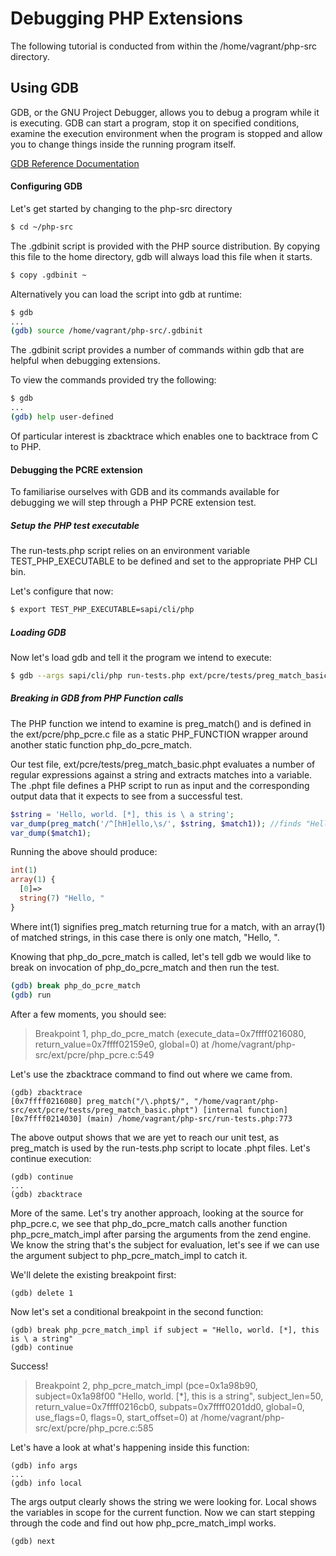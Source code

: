 Debugging PHP Extensions
========================

The following tutorial is conducted from within the /home/vagrant/php-src directory.

Using GDB
---------

GDB, or the GNU Project Debugger, allows you to debug a program while it is executing. GDB can start a program, stop it on specified conditions, examine the execution environment when the program is stopped and allow you to change things inside the running program itself.

[GDB Reference Documentation](https://sourceware.org/gdb/current/onlinedocs/gdb/)

#### Configuring GDB

Let's get started by changing to the php-src directory

```sh
$ cd ~/php-src
```

The .gdbinit script is provided with the PHP source distribution. By copying this file to the home directory, gdb will always load this file when it starts.

```sh
$ copy .gdbinit ~
```

Alternatively you can load the script into gdb at runtime:

```sh
$ gdb
...
(gdb) source /home/vagrant/php-src/.gdbinit
```

The .gdbinit script provides a number of commands within gdb that are helpful when debugging extensions.

To view the commands provided try the following:

```sh
$ gdb
...
(gdb) help user-defined
```

Of particular interest is zbacktrace which enables one to backtrace from C to PHP.

#### Debugging the PCRE extension

To familiarise ourselves with GDB and its commands available for debugging we will step through a PHP PCRE extension test.

##### Setup the PHP test executable

The run-tests.php script relies on an environment variable TEST_PHP_EXECUTABLE to be defined and set to the appropriate PHP CLI bin. 

Let's configure that now:

```sh
$ export TEST_PHP_EXECUTABLE=sapi/cli/php
```

##### Loading GDB

Now let's load gdb and tell it the program we intend to execute:

```sh
$ gdb --args sapi/cli/php run-tests.php ext/pcre/tests/preg_match_basic.phpt
```

##### Breaking in GDB from PHP Function calls

The PHP function we intend to examine is preg_match() and is defined in the ext/pcre/php_pcre.c file as a static PHP_FUNCTION wrapper around another static function php_do_pcre_match.

Our test file, ext/pcre/tests/preg_match_basic.phpt evaluates a number of regular expressions against a string and extracts matches into a variable. The .phpt file defines a PHP script to run as input and the corresponding output data that it expects to see from a successful test.

```php
$string = 'Hello, world. [*], this is \ a string';
var_dump(preg_match('/^[hH]ello,\s/', $string, $match1)); //finds "Hello, "
var_dump($match1);
```

Running the above should produce:

```php
int(1)
array(1) {
  [0]=>
  string(7) "Hello, "
}
```

Where int(1) signifies preg_match returning true for a match, with an array(1) of matched strings, in this case there is only one match, "Hello, ".

Knowing that php_do_pcre_match is called, let's tell gdb we would like to break on invocation of php_do_pcre_match and then run the test.

```sh
(gdb) break php_do_pcre_match
(gdb) run

```

After a few moments, you should see:

> Breakpoint 1, php_do_pcre_match (execute_data=0x7ffff0216080, return_value=0x7ffff02159e0, global=0)
> at /home/vagrant/php-src/ext/pcre/php_pcre.c:549

Let's use the zbacktrace command to find out where we came from.

```
(gdb) zbacktrace
[0x7ffff0216080] preg_match("/\.phpt$/", "/home/vagrant/php-src/ext/pcre/tests/preg_match_basic.phpt") [internal function]
[0x7ffff0214030] (main) /home/vagrant/php-src/run-tests.php:773 
```

The above output shows that we are yet to reach our unit test, as preg_match is used by the run-tests.php script to locate .phpt files. Let's continue execution:

```
(gdb) continue
...
(gdb) zbacktrace
```

More of the same. Let's try another approach, looking at the source for php_pcre.c, we see that php_do_pcre_match calls another function php_pcre_match_impl after parsing the arguments from the zend engine. We know the string that's the subject for evaluation, let's see if we can use the argument subject to php_pcre_match_impl to catch it.

We'll delete the existing breakpoint first:

```
(gdb) delete 1
```

Now let's set a conditional breakpoint in the second function:

```
(gdb) break php_pcre_match_impl if subject = "Hello, world. [*], this is \ a string"
(gdb) continue
```

Success!

> Breakpoint 2, php_pcre_match_impl (pce=0x1a98b90, subject=0x1a98f00 "Hello, world. [*], this is  a string",
> subject_len=50, return_value=0x7ffff0216cb0, subpats=0x7ffff0201dd0, global=0, use_flags=0, flags=0,
> start_offset=0) at /home/vagrant/php-src/ext/pcre/php_pcre.c:585

Let's have a look at what's happening inside this function:

```
(gdb) info args
...
(gdb) info local
```

The args output clearly shows the string we were looking for. Local shows the variables in scope for the current function. Now we can start stepping through the code and find out how php_pcre_match_impl works.

```
(gdb) next
```



